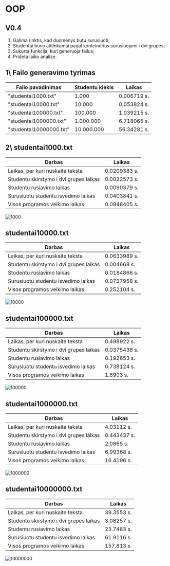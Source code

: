 # OOP
## V0.4
1. Galima rinktis, kad duomenys butu surusiuoti;
2. Studentai buvo atitinkamai pagal konteinerius surusiuojami i dvi grupes;
3. Sukurta funkcija, kuri generuoja failus;
4. Prideta laiko analize. 

## 1\  Failo generavimo tyrimas

| Failo pavadinimas      | Studentu kiekis    | Laikas         |
|------------------------|--------------------|----------------|
| "studentai1000.txt"    | 1.000              | 0.006719 s.    |
| "studentai10000.txt"   | 10.000             | 0.053824 s.    |
| "studentai100000.txt"  | 100.000            | 1.039215 s.    |
| "studentai1000000.txt" | 1.000.000          | 6.718065 s.    |
| "studentai10000000.txt"| 10.000.000         | 56.34281 s.    |



## 2\ studentai1000.txt
|Darbas                                     | Laikas                       |
|-------------------------------------------|------------------------------|
|Laikas, per kuri nuskaite teksta           | 0.0209383 s.                 |
|Studentu skirstymo i dvi grupes laikas     | 0.0022573 s.                 |
|Studentu rusiavimo laikas                  | 0.0090379 s.                 |
|Surusiuotu studentu isvedimo laikas        | 0.0403841 s.                 |
|Visos programos veikimo laikas             | 0.0948405 s.                 |

![1000](https://github.com/Pijus-B/OOP/assets/90143621/f5b9f78d-58dc-46e8-9ada-f997f8d0312b)

## studentai10000.txt
|Darbas                                     | Laikas                       |
|-------------------------------------------|------------------------------|
|Laikas, per kuri nuskaite teksta           | 0.0633989 s.                 |
|Studentu skirstymo i dvi grupes laikas     | 0.004668 s.                  |
|Studentu rusiavimo laikas                  | 0.0184866 s.                 |
|Surusiuotu studentu isvedimo laikas        | 0.0737958 s.                 |
|Visos programos veikimo laikas             | 0.252104 s.                  |

![10000](https://github.com/Pijus-B/OOP/assets/90143621/53ef767f-5f96-48b7-bc4a-04d8136b4fcf)

## studentai100000.txt
|Darbas                                     | Laikas                       |
|-------------------------------------------|------------------------------|
|Laikas, per kuri nuskaite teksta           | 0.498922 s.                  |
|Studentu skirstymo i dvi grupes laikas     | 0.0375438 s.                 |
|Studentu rusiavimo laikas                  | 0.192653 s.                  |
|Surusiuotu studentu isvedimo laikas        | 0.738124 s.                  |
|Visos programos veikimo laikas             | 1.8903 s.                    |

![100000](https://github.com/Pijus-B/OOP/assets/90143621/f0edf5ed-f3d9-466d-b6c5-d588a3adaace)

## studentai1000000.txt
|Darbas                                     | Laikas                       |
|-------------------------------------------|------------------------------|
|Laikas, per kuri nuskaite teksta           | 4.03112 s.                   |
|Studentu skirstymo i dvi grupes laikas     | 0.443437 s.                  |
|Studentu rusiavimo laikas                  | 2.0865 s.                    |
|Surusiuotu studentu isvedimo laikas        | 6.99368 s.                   |
|Visos programos veikimo laikas             | 16.4196 s.                   |

![1000000](https://github.com/Pijus-B/OOP/assets/90143621/67e8283f-da2a-4b70-bd2b-967d5365330f)

## studentai10000000.txt
|Darbas                                     | Laikas                       |
|-------------------------------------------|------------------------------|
|Laikas, per kuri nuskaite teksta           | 39.3553 s.                   |
|Studentu skirstymo i dvi grupes laikas     | 3.08257 s.                   |
|Studentu rusiavimo laikas                  | 23.7483 s.                   |
|Surusiuotu studentu isvedimo laikas        | 61.9116 s.                   |
|Visos programos veikimo laikas             | 157.813 s.                   |

![10000000](https://github.com/Pijus-B/OOP/assets/90143621/e663d9e4-4ee0-44b2-91bf-d7ebabae78ce)

